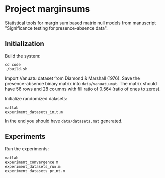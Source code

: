 Project marginsums
==================

Statistical tools for margin sum based matrix null models from manuscript "Significance testing for presence-absence data".

Initialization
--------------

Build the system:

```
cd code
./build.sh
```

Import Vanuatu dataset from Diamond & Marshall (1976). Save the presence-absence binary matrix into `data/vanuatu.mat`. The matrix should have 56 rows and 28 columns with fill ratio of 0.564 (ratio of ones to zeros).

Initialize randomized datasets:

```
matlab
experiment_datasets_init.m
```
In the end you should have `data/datasets.mat` generated.

Experiments
-----------

Run the experiments:

```
matlab
experiment_convergence.m
experiment_datasets_run.m
experiment_datasets_print.m
```
